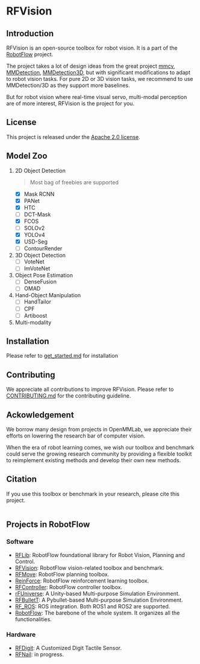 # RFVision

## Introduction
RFVision is an open-source toolbox for robot vision. It is a part of the [RobotFlow](https://wenqiangx.github.io/robotflowproject/) project.

The project takes a lot of design ideas from the great project [mmcv](https://github.com/open-mmlab/mmcv), [MMDetection](https://github.com/open-mmlab/mmdetection), [MMDetection3D](https://github.com/open-mmlab/mmdetection3d), but with significant modifications to adapt to robot vision tasks. For pure 2D or 3D vision tasks, we recommend to use MMDetection/3D as they support more baselines. 

But for robot vision where real-time visual servo, multi-modal perception are of more interest, RFVision is the project for you.

## License
This project is released under the [Apache 2.0 license](./LICENSE).

## Model Zoo
1. 2D Object Detection
   > Most bag of freebies are supported
   + [x] Mask RCNN
   + [x] PANet
   + [x] HTC
   + [ ] DCT-Mask
   + [x] FCOS
   + [ ] SOLOv2
   + [x] YOLOv4
   + [x] USD-Seg
   + [ ] ContourRender
2. 3D Object Detection
   + [ ] VoteNet
   + [ ] ImVoteNet
3. Object Pose Estimation
   + [ ] DenseFusion
   + [ ] OMAD
4. Hand-Object Manipulation
   + [ ] HandTailor
   + [ ] CPF
   + [ ] Artiboost
5. Multi-modality

## Installation
Please refer to [get_started.md](docs/get_started.md) for installation

## Contributing
We appreciate all contributions to improve RFVision. Please refer to [CONTRIBUTING.md](docs/contributing.md) for the contributing guideline.

## Ackowledgement
We borrow many design from projects in OpenMMLab, we appreciate their efforts on lowering the research bar of computer vision.

When the era of robot learning comes, we wish our toolbox and benchmark could serve the growing research community by providing a flexible toolkit to reimplement existing methods and develop their own new methods.

## Citation
If you use this toolbox or benchmark in your research, please cite this project.
```
```

## Projects in RobotFlow
### Software
+ [RFLib](https://github.com/WenqiangX/rflib): RobotFlow foundational library for Robot Vision, Planning and Control.
+ [RFVision](https://github.com/WenqiangX/rfvision): RobotFlow vision-related toolbox and benchmark.
+ [RFMove](https://github.com/WenqiangX/rfmove): RobotFlow planning toolbox.
+ [ReinForce](https://github.com/WenqiangX/ReinForce): RobotFlow reinforcement learning toolbox.
+ [RFController](https://github.com/WenqiangX/rfcontroller): RobotFlow controller toolbox.
+ [rFUniverse](https://github.com/WenqiangX/rfuniverse): A Unity-based Multi-purpose Simulation Environment.
+ [RFBulletT](https://github.com/WenqiangX/rfbullett): A Pybullet-based Multi-purpose Simulation Environment.
+ [RF_ROS](https://github.com/WenqiangX/rf_ros): ROS integration. Both ROS1 and ROS2 are supported.
+ [RobotFlow](https://github.com/WenqiangX/robotflow): The barebone of the whole system. It organizes all the functionalities.
### Hardware
+ [RFDigit](https://github.com/WenqiangX/rfdigit): A Customized Digit Tactile Sensor.
+ [RFNail](#): in progress.
